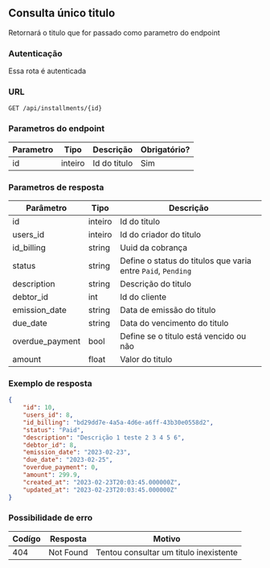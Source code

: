 ## Consulta único titulo

Retornará o titulo que for passado como parametro do endpoint

### Autenticação

Essa rota é autenticada

### URL

`GET /api/installments/{id}`

### Parametros do endpoint

| Parametro | Tipo    | Descrição    | Obrigatório? |
|-----------|---------|--------------|--------------|
| id        | inteiro | Id do titulo | Sim          |

### Parametros de resposta

| Parâmetro       | Tipo    | Descrição                                                    |
|-----------------|---------|--------------------------------------------------------------|
| id              | inteiro | Id do titulo                                                 |
| users_id        | inteiro | Id do criador do titulo                                      |
| id_billing      | string  | Uuid da cobrança                                             |
| status          | string  | Define o status do titulos que varia entre `Paid`, `Pending` |
| description     | string  | Descrição do titulo                                          |
| debtor_id       | int     | Id do cliente                                                |
| emission_date   | string  | Data de emissão do titulo                                    |
| due_date        | string  | Data do vencimento do titulo                                 |
| overdue_payment | bool    | Define se o titulo está vencido ou não                       |
| amount          | float   | Valor do titulo                                              |

### Exemplo de resposta
```json
{
    "id": 10,
    "users_id": 8,
    "id_billing": "bd29dd7e-4a5a-4d6e-a6ff-43b30e0558d2",
    "status": "Paid",
    "description": "Descrição 1 teste 2 3 4 5 6",
    "debtor_id": 8,
    "emission_date": "2023-02-23",
    "due_date": "2023-02-25",
    "overdue_payment": 0,
    "amount": 299.9,
    "created_at": "2023-02-23T20:03:45.000000Z",
    "updated_at": "2023-02-23T20:03:45.000000Z"
}
```

### Possibilidade de erro

| Codígo | Resposta  | Motivo                                 |
|--------|-----------|----------------------------------------|
| 404    | Not Found | Tentou consultar um titulo inexistente |
